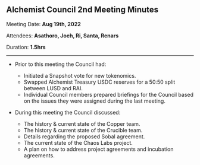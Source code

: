 ## Alchemist Council 2nd Meeting Minutes

Meeting Date: **Aug 19th, 2022**

Attendees: **Asathoro, Joeh, Ri, Santa, Renars**

Duration: **1.5hrs**

***

* Prior to this meeting the Council had:
	* Initiated a Snapshot vote for new tokenomics.
	* Swapped Alchemist Treasury USDC reserves for a 50:50 split between LUSD and RAI.
	* Individual Council members prepared briefings for the Council based on the issues they were assigned during the last meeting.
	
* During this meeting the Council discussed:
	* The history & current state of the Copper team.
	* The history & current state of the Crucible team.
	* Details regarding the proposed Sobal agreement.
	* The current state of the Chaos Labs project.
	* A plan on how to address project agreements and incubation agreements.
